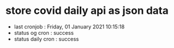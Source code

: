 # store covid daily api as json data

- last cronjob : Friday, 01 January 2021 10:15:18
- status og cron : success
- status daily cron : success
      
      